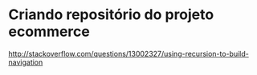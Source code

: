 ﻿# Criando repositório do projeto ecommerce

http://stackoverflow.com/questions/13002327/using-recursion-to-build-navigation
